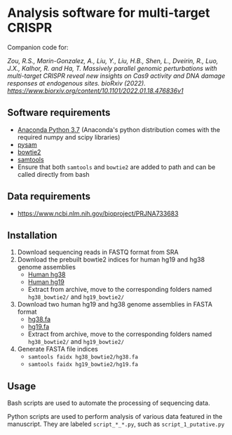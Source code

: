 Analysis software for multi-target CRISPR
====
Companion code for:

*Zou, R.S., Marin-Gonzalez, A., Liu, Y., Liu, H.B., Shen, L., Dveirin, R., Luo, J.X., Kalhor, R. and Ha, T. Massively parallel genomic perturbations with multi-target CRISPR reveal new insights on Cas9 activity and DNA damage responses at endogenous sites. bioRxiv (2022). https://www.biorxiv.org/content/10.1101/2022.01.18.476836v1*

## Software requirements
- [Anaconda Python 3.7](https://www.anaconda.com/distribution/) (Anaconda's python distribution comes with the required numpy and scipy libraries)
- [pysam](https://pysam.readthedocs.io/en/latest/installation.html)
- [bowtie2](http://bowtie-bio.sourceforge.net/bowtie2/index.shtml)
- [samtools](http://www.htslib.org/download/)
- Ensure that both `samtools` and `bowtie2` are added to path and can be called directly from bash

## Data requirements
- https://www.ncbi.nlm.nih.gov/bioproject/PRJNA733683

## Installation
1. Download sequencing reads in FASTQ format from SRA
2. Download the prebuilt bowtie2 indices for human hg19 and hg38 genome assemblies
    - [Human hg38](https://genome-idx.s3.amazonaws.com/bt/GRCh38_noalt_as.zip)
    - [Human hg19](https://genome-idx.s3.amazonaws.com/bt/hg19.zip)
    - Extract from archive, move to the corresponding folders named `hg38_bowtie2/` and `hg19_bowtie2/`
3. Download two human hg19 and hg38 genome assemblies in FASTA format
    - [hg38.fa](https://hgdownload.cse.ucsc.edu/goldenpath/hg38/bigZips/hg38.fa.gz)
    - [hg19.fa](http://hgdownload.cse.ucsc.edu/goldenPath/hg19/bigZips/hg19.fa.gz)
    - Extract from archive, move to the corresponding folders named `hg38_bowtie2/` and `hg19_bowtie2/`
4. Generate FASTA file indices
    - `samtools faidx hg38_bowtie2/hg38.fa`
    - `samtools faidx hg19_bowtie2/hg19.fa`

## Usage
Bash scripts are used to automate the processing of sequencing data.

Python scripts are used to perform analysis of various data featured in the manuscript.
They are labeled `script_*_*.py`, such as `script_1_putative.py`